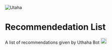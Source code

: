 ![Utaha](https://telegra.ph/file/079d598494d7fbaefcc5d.png)

# Recommendedation List
A list of recommendations given by Uthaha Bot 
  <a href="https://img.shields.io/badge/Utaha%20Bot-Open%20in%20Telegram-red"> <img src="https://img.shields.io/badge/Utaha%20Bot-Open%20in%20Telegram-red" height="20"></a> 


